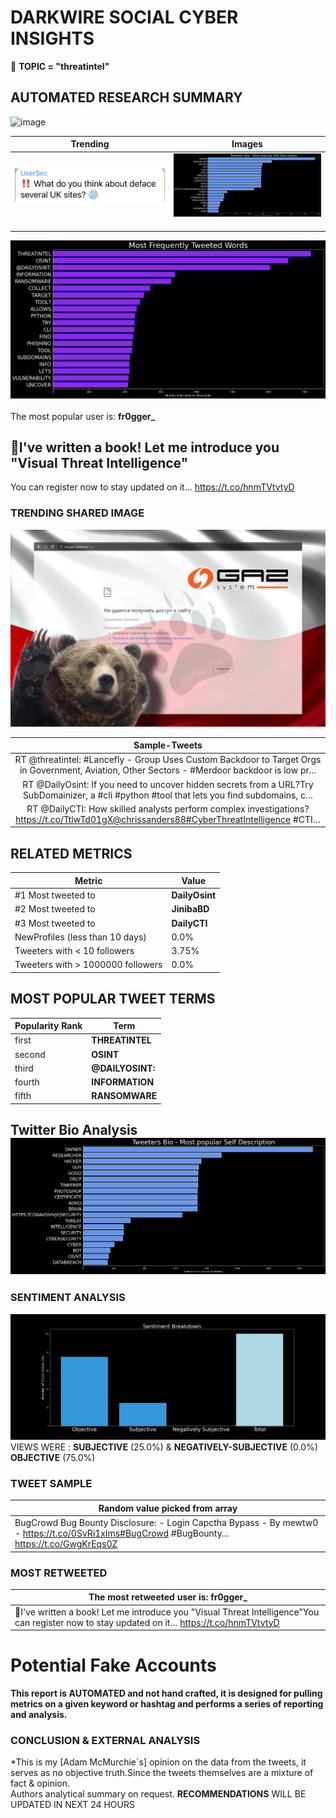 # DARKWIRE SOCIAL CYBER INSIGHTS 
&#x1F34E; **TOPIC = "threatintel"**

## AUTOMATED RESEARCH SUMMARY
  ![image](darkLogo.png)   

|  Trending  |   Images | 
:-------------------------:|:-------------------------:
|  ![image](assets/threatintel/imageFile1.jpg)     <img width=200/> | ![image](assets/threatintel/imageFile2.jpg) <img width=200/> |   
 
 
![image](assets/threatintel/TWEETS.png)
<br></br>
The most popular user is: **fr0gger_**  
 

## 🤗I've written a book! Let me introduce you "Visual Threat Intelligence"

You can register now to stay updated on it… https://t.co/hnmTVtvtyD 

  




### TRENDING SHARED IMAGE

![image](assets/threatintel/twitterPostedImage.png)



|                **Sample-Tweets**        |
| :-------------: |
| RT @threatintel: #Lancefly - Group Uses Custom Backdoor to Target Orgs in Government, Aviation, Other Sectors - #Merdoor backdoor is low pr… |
| RT @DailyOsint: If you need to uncover hidden secrets from a URL?Try SubDomainizer, a #cli #python #tool that lets you find subdomains, c… |
| RT @DailyCTI: How skilled analysts perform complex investigations?https://t.co/TtlwTd01gX@chrissanders88#CyberThreatIntelligence #CTI… |

## RELATED METRICS<br>
| Metric | Value |
| ------------- | ------------- |
| #1 Most tweeted to  | **DailyOsint** |
| #2 Most tweeted to  | **JinibaBD** |
| #3 Most tweeted to  | **DailyCTI** |
| NewProfiles (less than 10 days) | 0.0%  |
| Tweeters with < 10 followers  | 3.75%|
| Tweeters with > 1000000 followers  | 0.0%  |



## MOST POPULAR TWEET TERMS 


| Popularity Rank  | Term |
| ------------- | ------------- |
| first  | **THREATINTEL**  |
| second  | **OSINT**  |
| third  | **@DAILYOSINT:** |
| fourth  | **INFORMATION**  |
| fifth  | **RANSOMWARE**  |


## Twitter Bio Analysis![image](assets/threatintel/BIO.png)
### SENTIMENT ANALYSIS
![image](assets/threatintel/sentiment.png)
VIEWS WERE : **SUBJECTIVE**  (25.0%) & **NEGATIVELY-SUBJECTIVE** (0.0%) **OBJECTIVE** (75.0%)

### TWEET SAMPLE 
| Random value picked from array |
| ------------- |
|BugCrowd Bug Bounty Disclosure:  - Login Capctha Bypass - By mewtw0 - https://t.co/0SvRi1xlms#BugCrowd #BugBounty… https://t.co/GwgKrEqs0Z |

### MOST RETWEETED 

| The most retweeted user is: **fr0gger_**  |
| ------------- |
| 🤗I've written a book! Let me introduce you "Visual Threat Intelligence"You can register now to stay updated on it… https://t.co/hnmTVtvtyD |

# Potential Fake Accounts
 

<b> This report is AUTOMATED and not hand crafted, it is designed for pulling metrics on a given keyword or hashtag and performs a series of reporting and analysis.</b>  
### CONCLUSION & EXTERNAL ANALYSIS

*This is my [Adam McMurchie`s] opinion on the data from the tweets, it serves as no objective truth.Since the tweets themselves are a mixture of fact & opinion.<br>
Authors analytical summary on request.
**RECOMMENDATIONS** WILL BE UPDATED IN NEXT  24 HOURS <br>
